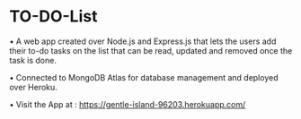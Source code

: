 # TO-DO-List
• A web app created over Node.js and Express.js that lets the users add their to-do tasks on the list that can be read, updated and removed once the task is done. 

• Connected to MongoDB Atlas for database management and deployed over Heroku.

• Visit the App at : https://gentle-island-96203.herokuapp.com/

